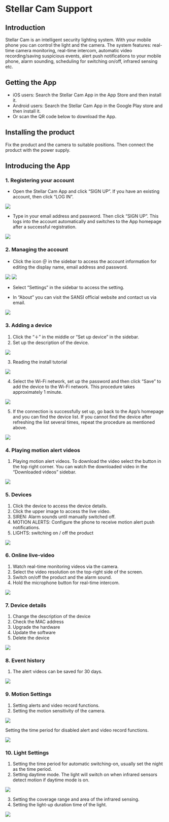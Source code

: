 # Stellar Cam Support

## Introduction

Stellar Cam is an intelligent security lighting system. With your mobile phone you can control the light and the camera. The system features: real-time camera monitoring, real-time intercom, automatic video recording/saving suspicious events, alert push notifications to your mobile phone, alarm sounding, scheduling for switching on/off, infrared sensing etc.

## Getting the App

* iOS users: Search the Stellar Cam App in the App Store and then install it.  
* Android users: Search the Stellar Cam App in the Google Play store and then install it. 
* Or scan the QR code below to download the App. 

## Installing the product

Fix the product and the camera to suitable positions. Then connect the product with the power supply.

## Introducing the App

### 1. Registering your account

* Open the Stellar Cam App and click “SIGN UP”. If you have an existing account, then click “LOG IN”. 

![](./images/1.PNG)

* Type in your email address and password. Then click “SIGN UP”. This logs into the account automatically and switches to the App homepage after a successful registration. 

![](./images/2.PNG)

### 2. Managing the account
* Click the icon ＠ in the sidebar to access the account information for editing the display name, email address and password. 

![](./images/3.PNG)
![](./images/4.PNG)

* Select “Settings” in the sidebar to access the setting.

* In “About” you can visit the SANSI official website and contact us via email. 

![](./images/6.PNG)
	
### 3. Adding a device

1. Click the “＋” in the middle or “Set up device” in the sidebar.
2. Set up the description of the device.

![](./images/7.PNG)

3. Reading the install tutorial

![](./images/8.PNG)

4. Select the Wi-Fi network, set up the password and then click “Save” to add the device to the Wi-Fi network. This procedure takes approximately 1 minute. 

![](./images/9.PNG)

5. If the connection is successfully set up, go back to the App’s homepage and you can find the device list. If you cannot find the device after refreshing the list several times, repeat the procedure as mentioned above.

![](./images/10.PNG)

### 4. Playing motion alert videos

1. Playing motion alert videos. To download the video select the button in the top right corner. You can watch the downloaded video in the “Downloaded videos” sidebar. 

![](./images/11.PNG)

### 5. Devices

1. Click the device to access the device details.
2. Click the upper image to access the live video.
3. SIREN: Alarm sounds until manually switched off.
4. MOTION ALERTS: Configure the phone to receive motion alert push notifications. 
5. LIGHTS: switching on / off the product

![](./images/12.PNG)

### 6. Online live-video

1. Watch real-time monitoring videos via the camera. 
2. Select the video resolution on the top-right side of the screen.
3. Switch on/off the product and the alarm sound.
4. Hold the microphone button for real-time intercom.

![](./images/13.PNG)
	
### 7. Device details

1. Change the description of the device
2. Check the MAC address
3. Upgrade the hardware
4. Update the software 
5. Delete the device

![](./images/14.PNG)
 	
### 8. Event history

1. The alert videos can be saved for 30 days.

![](./images/15.PNG)

### 9. Motion Settings

1. Setting alerts and video record functions. 
2. Setting the motion sensitivity of the camera.

![](./images/16.PNG)

Setting the time period for disabled alert and video record functions.

![](./images/17.PNG)
	
### 10. Light Settings 

1. Setting the time period for automatic switching-on, usually set the night as the time period.
2. Setting daytime mode. The light will switch on when infrared sensors detect motion if daytime mode is on. 

![](./images/20.PNG)

3. Setting the coverage range and area of the infrared sensing. 
4. Setting the light-up duration time of the light.

![](./images/19.PNG)




